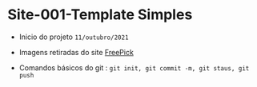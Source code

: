 # Site-001-Template Simples

- Inicio do projeto ` 11/outubro/2021 `

- Imagens retiradas do site [FreePick](https://br.freepik.com/home)

- Comandos básicos do git : `git init, git commit -m, git staus, git push`
